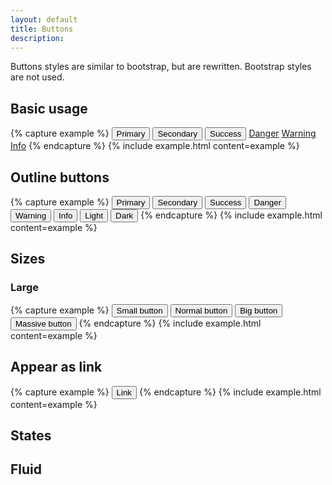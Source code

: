 ```yaml
---
layout: default
title: Buttons
description:
---
```


Buttons styles are similar to bootstrap, but are rewritten. Bootstrap styles are not used.


## Basic usage

{% capture example %}
<button type="button" class="btn btn-primary">Primary</button>
<button type="button" class="btn btn-secondary">Secondary</button>
<button type="button" class="btn btn-success">Success</button>
<a href="#" class="btn btn-danger">Danger</a>
<a href="#" class="btn btn-warning">Warning</a>
<a href="#" class="btn btn-info">Info</a>
{% endcapture %}
{% include example.html content=example %}

## Outline buttons

{% capture example %}
<button type="button" class="btn btn-outline-primary">Primary</button>
<button type="button" class="btn btn-outline-secondary">Secondary</button>
<button type="button" class="btn btn-outline-success">Success</button>
<button type="button" class="btn btn-outline-danger">Danger</button>
<button type="button" class="btn btn-outline-warning">Warning</button>
<button type="button" class="btn btn-outline-info">Info</button>
<button type="button" class="btn btn-outline-light">Light</button>
<button type="button" class="btn btn-outline-dark">Dark</button>
{% endcapture %}
{% include example.html content=example %}


## Sizes

### Large

{% capture example %}
<button type="button" class="btn btn-primary small">Small button</button>
<button type="button" class="btn btn-primary">Normal button</button>
<button type="button" class="btn btn-primary big">Big button</button>
<button type="button" class="btn btn-primary Massive">Massive button</button>
{% endcapture %}
{% include example.html content=example %}

## Appear as link

{% capture example %}
<button type="button" class="btn btn-link">Link</button>
{% endcapture %}
{% include example.html content=example %}

## States

## Fluid
